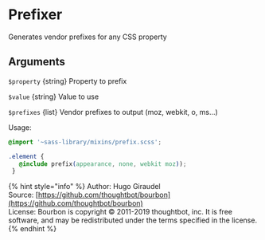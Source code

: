 # Prefixer

Generates vendor prefixes for any CSS property

## Arguments

`$property` {string} Property to prefix

`$value` {string} Value to use

`$prefixes` {list} Vendor prefixes to output \(moz, webkit, o, ms...\)

Usage:

```css
@import '~sass-library/mixins/prefix.scss';

.element {
   @include prefix(appearance, none, webkit moz));
 }
```

{% hint style="info" %}
Author: Hugo Giraudel  
Source: [https://github.com/thoughtbot/bourbon](https://github.com/thoughtbot/bourbon)  
License: Bourbon is copyright © 2011-2019 thoughtbot, inc. It is free software, and may be redistributed under the terms specified in the license.
{% endhint %}

